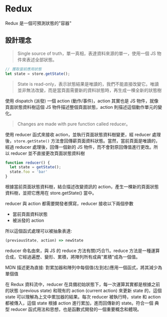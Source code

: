 # Redux

Redux 是一個可預測狀態的"容器"

## 設計理念

> Single source of truth，單一真相，表達資料來源的單一，使用一個 JS 物件來表述全部狀態。

```js
// 獲取當前應用狀態
let state = store.getState();
```

> State is read-only，表示狀態結果是唯讀的，我們不能直接改變它。唯讀並非無法改變，而是當頁面需要新的資料狀態時，再生成一棵全新的狀態樹

使用 dispatch (派發) 一個 action (動作/事件)，action 其實也是 JS 物件，就像頁面狀態資料樹這個 JS 物件描述整個頁面狀態，action 則描述這個動作單元的變化。

> Changes are made with pure function called reducer。

使用 reducer 函式來接收 action，並執行頁面狀態資料樹變更，經 reducer 處理後，`store.getState()` 方法會回傳薪頁面資料狀態。當然，當前頁面是唯讀的，經過 reducer 處理後，回傳一個新的 JS 物件，而不會對原回傳值進行更改。所以 reducer 並不直接更改頁面狀態資料樹

```js
function reducer() {
  let state = getState();
  state.foo = 'bar'
}
```

根據當前頁面狀態資料樹，結合描述改變資訊的 action，產生一棵新的頁面狀態資料樹，並把它應用在 store.getState() 當中。

reducer 與 action 都需要開發者撰寫，reducer 接收以下兩個參數

- 當前頁面資料狀態
- 被派發的 action

所以這個函式處理可以被抽象表達:

```js
(previousState, action) => newState
```

reducer 命名由來，與 JS 的 reduce 方法有關(巧合?)。reduce 方法是一種運算合成，它經過遍歷、變形、累積，將陣列所有成員"累積"成為一個值。

MDN 描述更為直接: 對累加器和陣列中每個值(左到右)應用一個函式，將其減少為單個值

在 Redux 資料流中，reducer 在具備初始狀態下，每一次運算其實都是根據之前的狀態 (previous state) 和現有的 action (current action) 來更新 state 的，這個 state 可以理解為上文中累加器的結果。每次 reducer 被執行時，state 和 action 都被傳入，這個 state 根據 action 進行累加，進而回傳新的 state。符合一個 典型 reducer 函式用法和思想，也是函數式開發的一個重要概念和體現。

